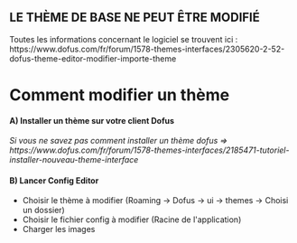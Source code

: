 <h2>LE THÈME DE BASE NE PEUT ÊTRE MODIFIÉ</h2>
Toutes les informations concernant le logiciel se trouvent ici : https://www.dofus.com/fr/forum/1578-themes-interfaces/2305620-2-52-dofus-theme-editor-modifier-importe-theme

<h1>Comment modifier un thème</h1>

<h4>A) Installer un thème sur votre client Dofus</h4>
<i>Si vous ne savez pas comment installer un thème dofus => https://www.dofus.com/fr/forum/1578-themes-interfaces/2185471-tutoriel-installer-nouveau-theme-interface</i>

<h4>B) Lancer Config Editor</h4>
<ul type="1">
  <li>Choisir le thème à modifier (Roaming -> Dofus -> ui -> themes -> Choisi un dossier)</li>
  <li>Choisir le fichier config à modifier (Racine de l'application)</li>
  <li>Charger les images</li>
</ul>
